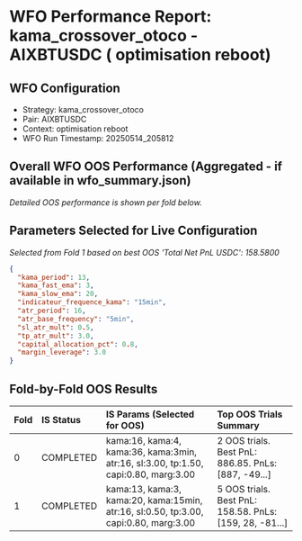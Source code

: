 # WFO Performance Report: kama_crossover_otoco - AIXBTUSDC ( optimisation reboot)

## WFO Configuration
- Strategy: kama_crossover_otoco
- Pair: AIXBTUSDC
- Context:  optimisation reboot
- WFO Run Timestamp: 20250514_205812

## Overall WFO OOS Performance (Aggregated - if available in wfo_summary.json)
*Detailed OOS performance is shown per fold below.*

## Parameters Selected for Live Configuration
*Selected from Fold 1 based on best OOS 'Total Net PnL USDC': 158.5800*
```json
{
  "kama_period": 13,
  "kama_fast_ema": 3,
  "kama_slow_ema": 20,
  "indicateur_frequence_kama": "15min",
  "atr_period": 16,
  "atr_base_frequency": "5min",
  "sl_atr_mult": 0.5,
  "tp_atr_mult": 3.0,
  "capital_allocation_pct": 0.8,
  "margin_leverage": 3.0
}
```

## Fold-by-Fold OOS Results

| Fold | IS Status | IS Params (Selected for OOS) | Top OOS Trials Summary |
| :--- | :-------- | :--------------------------- | :----------------------- |
| 0    | COMPLETED | kama:16, kama:4, kama:36, kama:3min, atr:16, sl:3.00, tp:1.50, capi:0.80, marg:3.00 | 2 OOS trials. Best PnL: 886.85. PnLs: [887, -49...] |
| 1    | COMPLETED | kama:13, kama:3, kama:20, kama:15min, atr:16, sl:0.50, tp:3.00, capi:0.80, marg:3.00 | 5 OOS trials. Best PnL: 158.58. PnLs: [159, 28, -81...] |

